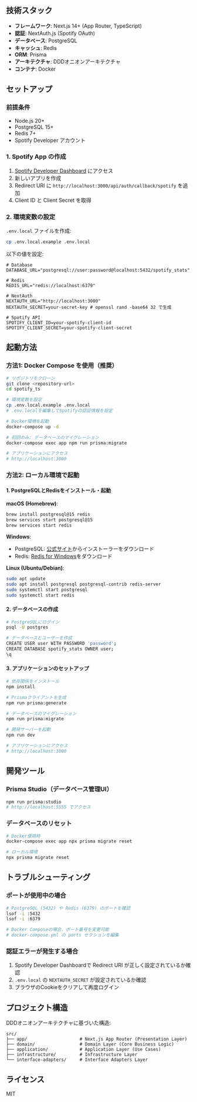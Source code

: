 ## 技術スタック

- **フレームワーク**: Next.js 14+ (App Router, TypeScript)
- **認証**: NextAuth.js (Spotify OAuth)
- **データベース**: PostgreSQL
- **キャッシュ**: Redis
- **ORM**: Prisma
- **アーキテクチャ**: DDDオニオンアーキテクチャ
- **コンテナ**: Docker

## セットアップ

### 前提条件

- Node.js 20+
- PostgreSQL 15+
- Redis 7+
- Spotify Developer アカウント

### 1. Spotify App の作成

1. [Spotify Developer Dashboard](https://developer.spotify.com/dashboard) にアクセス
2. 新しいアプリを作成
3. Redirect URI に `http://localhost:3000/api/auth/callback/spotify` を追加
4. Client ID と Client Secret を取得

### 2. 環境変数の設定

`.env.local` ファイルを作成:

```bash
cp .env.local.example .env.local
```

以下の値を設定:

```env
# Database
DATABASE_URL="postgresql://user:password@localhost:5432/spotify_stats"

# Redis
REDIS_URL="redis://localhost:6379"

# NextAuth
NEXTAUTH_URL="http://localhost:3000"
NEXTAUTH_SECRET=your-secret-key # openssl rand -base64 32 で生成

# Spotify API
SPOTIFY_CLIENT_ID=your-spotify-client-id
SPOTIFY_CLIENT_SECRET=your-spotify-client-secret
```

## 起動方法

### 方法1: Docker Compose を使用（推奨）

```bash
# リポジトリをクローン
git clone <repository-url>
cd spotify_ts

# 環境変数を設定
cp .env.local.example .env.local
# .env.localを編集してSpotifyの認証情報を設定

# Docker環境を起動
docker-compose up -d

# 初回のみ: データベースのマイグレーション
docker-compose exec app npm run prisma:migrate

# アプリケーションにアクセス
# http://localhost:3000
```

### 方法2: ローカル環境で起動

#### 1. PostgreSQLとRedisをインストール・起動

**macOS (Homebrew)**:
```bash
brew install postgresql@15 redis
brew services start postgresql@15
brew services start redis
```

**Windows**:
- PostgreSQL: [公式サイト](https://www.postgresql.org/download/windows/)からインストーラーをダウンロード
- Redis: [Redis for Windows](https://github.com/microsoftarchive/redis/releases)をダウンロード

**Linux (Ubuntu/Debian)**:
```bash
sudo apt update
sudo apt install postgresql postgresql-contrib redis-server
sudo systemctl start postgresql
sudo systemctl start redis
```

#### 2. データベースの作成

```bash
# PostgreSQLにログイン
psql -U postgres

# データベースとユーザーを作成
CREATE USER user WITH PASSWORD 'password';
CREATE DATABASE spotify_stats OWNER user;
\q
```

#### 3. アプリケーションのセットアップ

```bash
# 依存関係をインストール
npm install

# Prismaクライアントを生成
npm run prisma:generate

# データベースのマイグレーション
npm run prisma:migrate

# 開発サーバーを起動
npm run dev

# アプリケーションにアクセス
# http://localhost:3000
```

## 開発ツール

### Prisma Studio（データベース管理UI）

```bash
npm run prisma:studio
# http://localhost:5555 でアクセス
```

### データベースのリセット

```bash
# Docker使用時
docker-compose exec app npx prisma migrate reset

# ローカル環境
npx prisma migrate reset
```

## トラブルシューティング

### ポートが使用中の場合

```bash
# PostgreSQL (5432) や Redis (6379) のポートを確認
lsof -i :5432
lsof -i :6379

# Docker Composeの場合、ポート番号を変更可能
# docker-compose.yml の ports セクションを編集
```

### 認証エラーが発生する場合

1. Spotify Developer Dashboardで Redirect URI が正しく設定されているか確認
2. `.env.local` の `NEXTAUTH_SECRET` が設定されているか確認
3. ブラウザのCookieをクリアして再度ログイン

## プロジェクト構造

DDDオニオンアーキテクチャに基づいた構造:

```
src/
├── app/                    # Next.js App Router (Presentation Layer)
├── domain/                 # Domain Layer (Core Business Logic)
├── application/            # Application Layer (Use Cases)
├── infrastructure/         # Infrastructure Layer
└── interface-adapters/     # Interface Adapters Layer
```

## ライセンス

MIT